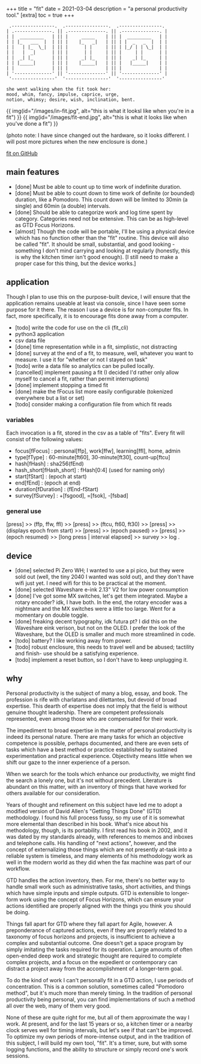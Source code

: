 +++
title = "fit"
date = 2021-03-04
description = "a personal productivity tool."
[extra]
  toc = true
+++

```
 .----------------.  .----------------.  .----------------. 
| .--------------. || .--------------. || .--------------. |
| |  _________   | || |     _____    | || |  _________   | |
| | |_   ___  |  | || |    |_   _|   | || | |  _   _  |  | |
| |   | |_  \_|  | || |      | |     | || | |_/ | | \_|  | |
| |   |  _|      | || |      | |     | || |     | |      | |
| |  _| |_       | || |     _| |_    | || |    _| |_     | |
| | |_____|      | || |    |_____|   | || |   |_____|    | |
| |              | || |              | || |              | |
| '--------------' || '--------------' || '--------------' |
 '----------------'  '----------------'  '----------------' 

```

```
she went walking when the fit took her:
mood, whim, fancy, impulse, caprice, urge,
notion, whimsy; desire, wish, inclination, bent.
```

{{ img(id="/images/in-fit.jpg", alt="this is what it looksl like when you're in a fit") }}
{{ img(id="/images/fit-end.jpg", alt="this is what it looks like when you've done a fit") }}

(photo note: I have since changed out the hardware, so it looks different. I will post more pictures when the new enclosure is done.)

[fit on GitHub](https://github.com/davidemerson/fit)

## main features
* [done] Must be able to count up to time work of indefinite duration.
* [done] Must be able to count down to time work of definite (or bounded) duration, like a Pomodoro. This count down will be limited to 30min (a single) and 60min (a double) intervals.
* [done] Should be able to categorize work and log time spent by category. Categories need not be extensive. This can be as high-level as GTD Focus Horizons.
* [almost] Though the code will be portable, I'll be using a physical device which has no function other than the "fit" routine. This device will also be called "fit". It should be small, substantial, and good looking - something I don't mind carrying and looking at regularly (honestly, this is why the kitchen timer isn't good enough). [I still need to make a proper case for this thing, but the device works.]

## application
Though I plan to use this on the purpose-built device, I will ensure that the application remains useable at least via console, since I have seen some purpose for it there. The reason I use a device is for non-computer fits. In fact, more specifically, it is to encourage fits done away from a computer.
* [todo] write the code for use on the cli (fit_cli)
* python3 application
* csv data file
* [done] time representation while in a fit, simplistic, not distracting
* [done] survey at the end of a fit, to measure, well, whatever you want to measure. I use it for "whether or not I stayed on task"
* [todo] write a data file so analytics can be pulled locally.
* [cancelled] implement pausing a fit (I decided I'd rather only allow myself to cancel a fit, rather than permit interruptions)
* [done] implement stopping a timed fit
* [done] make the fFocus list more easily configurable (tokenized everywhere but a list or set)
* [todo] consider making a configuration file from which fit reads

### variables
Each invocation is a fit, stored in the csv as a table of "fits". Every fit will consist of the following values:
* focus[fFocus] : personal[ffp], work[ffw], learning[ffl], home, admin
* type[fType] : 60-minute[ft60], 30-minute[ft30], count-up[ftcu]
* hash[fHash] : sha256(fEnd)
* hash_short[fHash_short] : fHash[0:4] (used for naming only)
* start[fStart] : (epoch at start)
* end[fEnd] : (epoch at end)
* duration[fDuration] : (fEnd-fStart)
* survey[fSurvey] : +[fsgood], =[fsok], -[fsbad]

### general use
[press] >> (ffp, ffw, ffl) >> [press] >> (ftcu, ft60, ft30) >> [press] >> (displays epoch from start) >> [press] >> (epoch paused) >> [press] >> (epoch resumed) >> [long press | interval elapsed] >> survey >> log .

## device
* [done] selected Pi Zero WH; I wanted to use a pi pico, but they were sold out (well, the tiny 2040 I wanted was sold out), and they don't have wifi just yet. I need wifi for this to be practical at the moment.
* [done] selected Waveshare e-ink 2.13" V2 for low power consumption
* [done] I've got some MX switches, let's get them integrated. Maybe a rotary encoder? idk, I have both. In the end, the rotary encoder was a nightmare and the MX switches were a little too large. Went for a momentary on double toggle.
* [done] freaking decent typography, idk futura pt? I did this on the Waveshare eink verison, but not on the OLED. I prefer the look of the Waveshare, but the OLED is smaller and much more streamlined in code.
* [todo] battery? I like working away from power.
* [todo] robust enclosure, this needs to travel well and be abused; tactility and finish- use should be a satisfying experience.
* [todo] implement a reset button, so I don't have to keep unplugging it.

## why

Personal productivity is the subject of many a blog, essay, and book. The profession is rife with charlatans and dilettantes, but devoid of broad expertise. This dearth of expertise does not imply that the field is without genuine thought leadership. There are competent professionals represented, even among those who are compensated for their work.

The impediment to broad expertise in the matter of personal productivity is indeed its personal nature. There are many tasks for which an objective competence is possible, perhaps documented, and there are even sets of tasks which have a best method or practice established by sustained experimentation and practical experience. Objectivity means little when we shift our gaze to the inner experience of a person.

When we search for the tools which enhance our productivity, we might find the search a lonely one, but it's not without precedent. Literature is abundant on this matter, with an inventory of things that have worked for others available for our consideration.

Years of thought and refinement on this subject have led me to adopt a modified version of David Allen's "Getting Things Done" (GTD) methodology. I found his full process fussy, so my use of it is somewhat more elemental than described in his book. What's nice about his methodology, though, is its portability. I first read his book in 2002, and it was dated by my standards already, with references to memos and inboxes and telephone calls. His handling of "next actions", however, and the concept of externalizing those things which are not presently at-task into a reliable system is timeless, and many elements of his methodology work as well in the modern world as they did when the fax machine was part of our workflow.

GTD handles the action inventory, then. For me, there's no better way to handle small work such as administrative tasks, short activities, and things which have simple inputs and simple outputs. GTD is extensible to longer-form work using the concept of Focus Horizons, which can ensure your actions identified are properly aligned with the things you think you should be doing.

Things fall apart for GTD where they fall apart for Agile, however. A preponderance of captured actions, even if they are properly related to a taxonomy of focus horizons and projects, is insufficient to achieve a complex and substantial outcome. One doesn't get a space program by simply imitating the tasks required for its operation. Large amounts of often open-ended deep work and strategic thought are required to complete complex projects, and a focus on the expedient or contemporary can distract a project away from the accomplishment of a longer-term goal.

To do the kind of work I can't personally fit in a GTD action, I use periods of concentration. This is a common solution, sometimes called "Pomodoro method", but it's much more than merely timing. In the tradition of personal productivity being personal, you can find implementations of such a method all over the web, many of them very good.

None of these are quite right for me, but all of them approximate the way I work. At present, and for the last 15 years or so, a kitchen timer or a nearby clock serves well for timing intervals, but let's see if that can't be improved. To optimize my own periods of more-intense output, and in the tradition of this subject, I will build my own tool, "fit". It's a timer, sure, but with some logging functions, and the ability to structure or simply record one's work sessions.